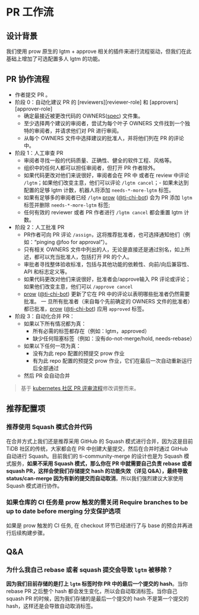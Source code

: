 # PR 工作流

## 设计背景

我们使用 prow 原生的 lgtm + approve 相关的插件来进行流程驱动，但我们在此基础上增加了可选配置多人 lgtm 的功能。

## PR 协作流程

- 作者提交 PR 。
- 阶段 0：自动化建议 PR 的 [reviewers][reviewer-role] 和 [approvers][approver-role]
  - 确定最接近被更改代码的 OWNERS([spec](https://www.kubernetes.dev/docs/guide/owners/#owners-spec)) 文件集。
  - 至少选择两个建议的审阅者，尝试为每个叶子 OWNERS 文件找到一个独特的审阅者，并请求他们对 PR 进行审阅。
  - 从每个 OWNERS 文件中选择建议的批准人，并将他们列在 PR 的评论中。
- 阶段 1：人工审查 PR
  - 审阅者寻找一般的代码质量、正确性、健全的软件工程、风格等。
  - 组织中的任何人都可以担任审阅者，但打开 PR 作者除外。
  - 如果代码更改对他们来说很好，审阅者会在 PR 中 或者在 review 中评论 `/lgtm`；如果他们改变主意，他们可以评论 `/lgtm cancel`；- 如果未达到配置的足够 lgtm 计数，机器人将添加 `needs-*-more-lgtm` 标签。
  - 如果有足够多的审阅者已经 `/lgtm` [prow](https://prow.tidb.net) ([@ti-chi-bot](https://github.com/apps/ti-chi-bot)) 会为 PR 添加 `lgtm` 标签并删除 `needs-*-more-lgtm` 标签;
  - 任何有效的 reviewer 或者 PR 作者进行 `/lgtm cancel` 都会重置 lgtm 计数。
- 阶段 2：人工批准 PR
  - PR作者可向 PR 评论 `/assign`，这将推荐批准者，也可选择通知他们（例如：“pinging @foo for approval”）。
  - 只有相关 OWNERS 文件中列出的人，无论是直接还是通过别名，如上所述，都可以充当批准人，包括打开 PR 的个人。
  - 审批者寻找整体验收标准，包括与其他功能的依赖性、向前/向后兼容性、API 和标志定义等。
  - 如果代码更改对他们来说很好，批准者会/approve输入 PR 评论或评论；如果他们改变主意，他们可以 `/approve cancel`
  - [prow](https://prow.tidb.net) ([@ti-chi-bot](https://github.com/apps/ti-chi-bot)) 更新了它在 PR 中的评论以表明哪些批准者仍然需要批准。
  一 旦所有批准者（来自每个先前确定的 OWNERS 文件的批准者）都已批准，[prow](https://prow.tidb.net) ([@ti-chi-bot](https://github.com/apps/ti-chi-bot)) 应用 `approved` 标签。
- 阶段 3：自动化合并 PR：
  - 如果以下所有情况都为真：
    - 所有必需的标签都存在（例如：lgtm，approved）
    - 缺少任何阻塞标签（例如：没有do-not-merge/hold, needs-rebase）
  - 如果以下任何一项为真：
    - 没有为此 repo 配置的预提交 prow 作业
    - 有为此 repo 配置的预提交 prow 作业，它们在最后一次自动重新运行后全部通过
  - 然后 PR 会自动合并

> 基于 [kubernetes 社区 PR 评审流程](https://github.com/kubernetes/community/blob/master/contributors/guide/owners.md#code-review-using-owners-files)修改调整而来。


## 推荐配置项

### 推荐使用 Squash 模式合并代码

在合并方式上我们还是推荐采用 GitHub 的 Squash 模式进行合并，因为这是目前 TiDB 社区的传统，大家都会在 PR 中创建大量提交，然后在合并时通过 GitHub 自动进行 Squash。目前我们的 ti-community-merge 的设计也是为 Squash 模式服务，**如果不采用 Squash 模式，那么你在 PR 中就需要自己负责 rebase 或者 squash PR，这样会使我们存储提交 hash 的功能失效（详见 Q&A），最终导致 status/can-merge 因为有新的提交而自动取消**。所以我们强烈建议大家使用 Squash 模式进行协作。

### 如果仓库的 CI 任务是 prow 触发的需关闭 Require branches to be up to date before merging 分支保护选项

如果是 prow 触发的 CI 任务, 在 checkout 环节已经进行了与 base 的预合并再进行后续构建步骤。

## Q&A

### 为什么我自己 rebase 或者 squash 提交会导致 `lgtm` 被移除？

**因为我们目前存储的是打上 `lgtm` 标签时你 PR 中的最后一个提交的 hash**。当你 rebase PR 之后整个 hash 都会发生变化，所以会自动取消标签。当你自己 squash PR 的时候，因为我们存储的是最后一个提交的 hash 不是第一个提交的 hash，这样还是会导致自动取消标签。

